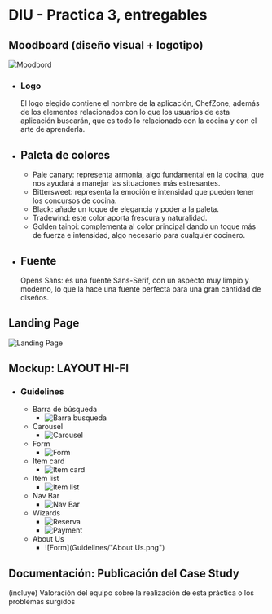 # DIU - Practica 3, entregables

## Moodboard (diseño visual + logotipo) 
![Moodbord](Moodboard.png)
- ### Logo
  El logo elegido contiene el nombre de la aplicación, ChefZone, además de los elementos relacionados con lo que los usuarios de esta aplicación buscarán, que es todo lo relacionado con la cocina y con el arte de aprenderla.

- ## Paleta de colores
  -	Pale canary: representa armonía, algo fundamental en la cocina, que nos ayudará a manejar las situaciones más estresantes.
  -	Bittersweet: representa la emoción e intensidad que pueden tener los concursos de cocina.
  -	Black: añade un toque de elegancia y poder a la paleta.
  -	Tradewind: este color aporta frescura y naturalidad.
  -	Golden tainoi: complementa al color principal dando un toque más de fuerza e intensidad, algo necesario para cualquier cocinero.
- ## Fuente
  Opens Sans: es una fuente Sans-Serif, con un aspecto muy limpio y moderno, lo que la hace una fuente perfecta para una gran cantidad de diseños.



## Landing Page
![Landing Page](LandingPage.png)


## Mockup: LAYOUT HI-FI
- ### Guidelines
  - Barra de búsqueda
    - ![Barra busqueda](Guidelines/BarraBusqueda.png)
  - Carousel
    - ![Carousel](Guidelines/Carousel.png)
  - Form
    - ![Form](Guidelines/Form.png)
  - Item card
    - ![Item card](Guidelines/ItemCard.png)
  - Item list
    - ![Item list](Guidelines/ItemList.png)
  - Nav Bar
    - ![Nav Bar](Guidelines/NavBar.png)
  - Wizards
    - ![Reserva](Guidelines/Reserva.png)
    - ![Payment](Guidelines/Payment.png)
  - About Us
    - ![Form](Guidelines/"About Us.png")


## Documentación: Publicación del Case Study


(incluye) Valoración del equipo sobre la realización de esta práctica o los problemas surgidos
 
